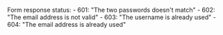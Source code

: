 Form response status:
    - 601: "The two passwords doesn't match"
    - 602: "The email address is not valid"
    - 603: "The username is already used"
    - 604: "The email address is already used"